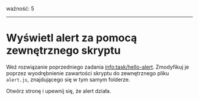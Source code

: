ważność: 5

---

# Wyświetl alert za pomocą zewnętrznego skryptu

Weź rozwiązanie poprzedniego zadania <info:task/hello-alert>. Zmodyfikuj je poprzez wyodrębnienie zawartości skryptu do zewnętrznego pliku `alert.js`, znajdującego się w tym samym folderze.

Otwórz stronę i upewnij się, że alert działa.
